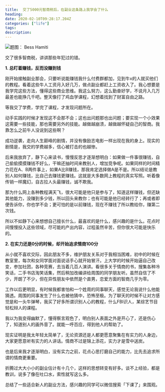 ```yaml
---
title:  交了5000元智商税后，在副业这条路上我学会了什么
heading: 
date: 2020-02-10T09:28:17.204Z
categories: ["life"]
tags: 
description: 
---
```


![题图： Bess Hamiti](https://gitee.com/smile365/blogimg/raw/master/sxy91/1581391960460.png)

交了很多智商税，讲讲那些年犯过的错。

**1. 总盯着赚钱，反而没赚到钱**

刚开始接触副业那会，只要听说能赚钱我什么付费群都加，见到牛x的人就买他们的教程。看着这些牛人工资月入好几万，做点副业都赶上工资收入了。我心想要是我学完这些方法，懂得这些商业思维。我这么努力，这么勤奋好学，不说月入几万最差也能挣几千吧。整天像打了鸡血学课程，幻想着找到了财富自由之路。

等我交了学费，学完了课程，才发现问题所在。

动手实践的时候才发现这不会那不会；这也出问题那也出问题；要实现一个小效果这需要一些技能，那也需要另外的技能。越做越崩溃，越做越怀疑自己的智商。我靠怎么之前牛人没说到这些啊？

成功逆袭，走向人生巅峰的剧情，并没有像励志电影一样出现在我的身上。现实的剧情是，我交的学费越多，信心被打击的也越惨。

后来我放弃了，静下心来读书，慢慢反思才逐渐想明白：如果做一件事很赚钱，自己偷偷摸摸赚钱不好么，干嘛还抽时间来教别人，增加竞争呢。如果同样的时间精力花在A、B两件事上，如果A比B赚钱，那我肯定选择做A是不是。所以结论是教别人如何赚钱，比自己去赚钱更赚钱。这就是大多数网上教程的真实写照。听着像传销一样魔幻，自古拉人头最赚钱，诚不欺我。

那为什么网上各种教程满天飞，很大可能是他只是参与了，知道这样赚钱，但还缺其他能力，没赚到多少钱，所以回头来教你；也有可能是他已经转行了；再或者即便告诉你，你也学不会；更可怕的是以前赚钱，现在不赚钱了所以教给你，赚第二次钱。  

所以不如静下心来想想自己擅长什么，最喜欢的是什么，感兴趣的是什么。花点时间慢慢投入这些领域，尽可能的产出内容，过程虽然辛苦，但你很大可能是快乐的。


**2. 在实力还是0分的时候，却开始追求情商100分**

从小就不喜欢交际，因此朋友不多，维护朋友关系对于我相当困难，初中的时候在教室里，每次和女同学面对面说话手心就开始冒汗。上大学的时候开始逼自己改变，参加社团，各种竞赛，去当着几百人演讲。看很多关于情商的书，搜集各种冷笑话，二手书店淘笑话集，然后稍加改编讲给周围的同学朋友听。虽然自信了不少，开朗了不少，但在异性朋友中依然是个直男，恋爱方面的智商几乎为零。

工作以后更明显，有时候我都害怕和一个姓周的同事聊天，感觉无论我说什么他能猜透。周围的同事发生了什么也被他猜中，恐怖至极。为了聊天的时候不让对方感觉是和一头牛弹琴，我买了好多所谓识别人心的教程，什么FBI识人，某综艺节目轻松辩人的课程。

我以为我变得幽默了，懂得察言观色了，明白别人表面之外是开心了，还是伤心了，知道别人的画外音了。就能一呼百应，得到他人的帮助了。

现实证明是我太年轻太简单了，无论资源还是人都更愿意聚集在有实力的人身边，大家更愿意听有实力的人讲话。情商不过是锦上添花，实力才是雪中送炭。

也是后来我才逐渐明白，没有实力之前，花点心思打磨自己的能力，比先去追求所谓的情商更重要。

折腾过大大小小的副业估计有十几个，这样的思想转变有好多。谈不上经验，都是教训，说多了像在吐口水，索性就写这么多。

总结了一些适合新人的副业方法，感兴趣的同学可以微信搜索「下课了」来围观。